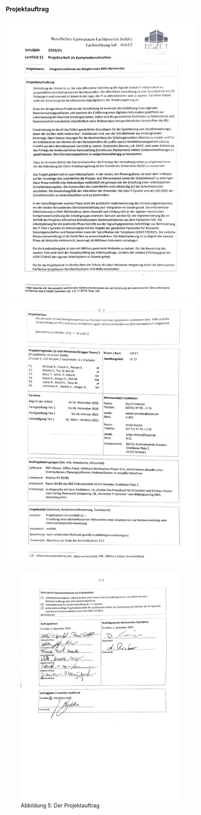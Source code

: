 ﻿### Projektauftrag
![Alt-Text](https://raw.githubusercontent.com/notenverwaltung/Notenverwaltungssoftware/master/Bilder/Projektauftrag-1.png)
![Alt-Text](https://raw.githubusercontent.com/notenverwaltung/Notenverwaltungssoftware/master/Bilder/Projektauftrag-2.png)
<figure>
  <img src="https://raw.githubusercontent.com/notenverwaltung/Notenverwaltungssoftware/master/Bilder/Projektauftrag-3.png">
  <figcaption>Abbildung 5: Der Projektauftrag</figcaption>
</figure>

